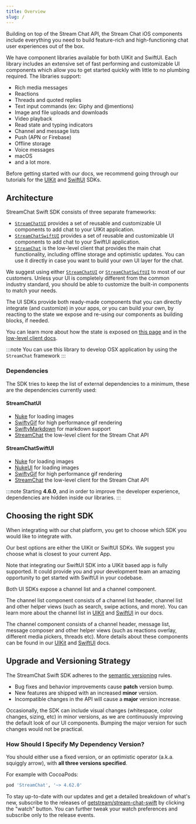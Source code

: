 ```yaml
---
title: Overview
slug: /
---
```


Building on top of the Stream Chat API, the Stream Chat iOS components include everything you need to build feature-rich and high-functioning chat user experiences out of the box.

We have component libraries available for both UIKit and SwiftUI. Each library includes an extensive set of fast performing and customizable UI components which allow you to get started quickly with little to no plumbing required. The libraries support:

- Rich media messages
- Reactions
- Threads and quoted replies
- Text input commands (ex: Giphy and @mentions)
- Image and file uploads and downloads
- Video playback
- Read state and typing indicators
- Channel and message lists
- Push (APN or Firebase)
- Offline storage
- Voice messages
- macOS
- and a lot more.

Before getting started with our docs, we recommend going through our tutorials for the [UIKit](https://getstream.io/tutorials/ios-uikit-chat/) and [SwiftUI](https://getstream.io/tutorials/ios-chat/) SDKs.

## Architecture

StreamChat Swift SDK consists of three separate frameworks:

- [`StreamChatUI`](../uikit/getting-started.md) provides a set of reusable and customizable UI components to add chat to your UIKit application.
- [`StreamChatSwiftUI`](../swiftui/getting-started.md) provides a set of reusable and customizable UI components to add chat to your SwiftUI application.
- [`StreamChat`](https://getstream.io/chat/docs/ios-swift/?language=swift) is the low-level client that provides the main chat functionality, including offline storage and optimistic updates. You can use it directly in case you want to build your own UI layer for the chat.

We suggest using either [`StreamChatUI`](../uikit/getting-started.md) or [`StreamChatSwiftUI`](../swiftui/getting-started.md) to most of our customers. Unless your UI is completely different from the common industry standard, you should be able to customize the built-in components to match your needs.

The UI SDKs provide both ready-made components that you can directly integrate (and customize) in your apps, or you can build your own, by reacting to the state we expose and re-using our components as building blocks, if needed.

You can learn more about how the state is exposed on [this page](../client/llc-client-overview.md) and in the [low-level client docs](https://getstream.io/chat/docs/ios-swift/?language=swift).

:::note
You can use this library to develop OSX application by using the `StreamChat` framework
:::

### Dependencies

The SDK tries to keep the list of external dependencies to a minimum, these are the dependencies currently used:

#### StreamChatUI

- [Nuke](https://github.com/kean/Nuke) for loading images  
- [SwiftyGif](https://github.com/alexiscreuzot/SwiftyGif) for high performance gif rendering
- [SwiftyMarkdown](https://github.com/SimonFairbairn/SwiftyMarkdown) for markdown support
- [StreamChat]((https://getstream.io/chat/docs/ios-swift/?language=swift)) the low-level client for the Stream Chat API

#### StreamChatSwiftUI

- [Nuke](https://github.com/kean/Nuke) for loading images  
- [NukeUI](https://github.com/kean/Nuke) for loading images  
- [SwiftyGif](https://github.com/alexiscreuzot/SwiftyGif) for high performance gif rendering
- [StreamChat]((https://getstream.io/chat/docs/ios-swift/?language=swift)) the low-level client for the Stream Chat API

:::note
Starting **4.6.0**, and in order to improve the developer experience, dependencies are hidden inside our libraries.
:::

## Choosing the right SDK

When integrating with our chat platform, you get to choose which SDK you would like to integrate with.

Our best options are either the UIKit or SwiftUI SDKs. We suggest you choose what is closest to your current App.

Note that integrating our SwiftUI SDK into a UIKit based app is fully supported. It could provide you and your development team an amazing opportunity to get started with SwiftUI in your codebase.

Both UI SDKs expose a channel list and a channel component. 

The channel list component consists of a channel list header, channel list and other helper views (such as search, swipe actions, and more). You can learn more about the channel list in [UIKit](https://getstream.io/chat/docs/sdk/ios/uikit/components/channel-list/) and [SwiftUI](https://getstream.io/chat/docs/sdk/ios/swiftui/channel-list-components/helper-views/) in our docs.

The channel component consists of a channel header, message list, message composer and other helper views (such as reactions overlay, different media pickers, threads etc). More details about these components can be found in our [UIKit](https://getstream.io/chat/docs/sdk/ios/uikit/components/channel/) and [SwiftUI](https://getstream.io/chat/docs/sdk/ios/swiftui/chat-channel-components/overview/) docs.

## Upgrade and Versioning Strategy

The StreamChat Swift SDK adheres to the [semantic versioning](https://semver.org/) rules. 

- Bug fixes and behavior improvements cause **patch** version bump. 
- New features are shipped with an increased **minor** version. 
- Incompatible changes in the API will cause a **major** version increase.

Occasionally, the SDK can include visual changes (whitespace, color changes, sizing, etc) in minor versions, as we are continuously improving the default look of our UI components. Bumping the major version for such changes would not be practical. 


### How Should I Specify My Dependency Version? 

You should either use a fixed version, or an optimistic operator (a.k.a. squiggly arrow), with **all three versions specified**.

For example with CocoaPods:

```ruby 
pod 'StreamChat', '~> 4.62.0'
```

To stay up-to-date with our updates and get a detailed breakdown of what's new, subscribe to the releases of [getstream/stream-chat-swift](https://github.com/GetStream/stream-chat-swift/releases) by clicking the "watch" button. You can further tweak your watch preferences and subscribe only to the release events.

